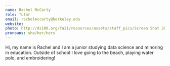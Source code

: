```yaml
---
name: Rachel McCarty
role: Tutor
email: rachelmccarty@berkeley.edu
website: 
photo: http://ds100.org/fa21/resources/assets/staff_pics/Screen Shot 2020-09-07 at 12.32.43 AM - Rachel_McCarty.png
pronouns: she/her/hers
---
```

Hi, my name is Rachel and I am a junior studying data science and minoring in education. Outside of school I love going to the beach, playing water polo, and embroidering! 

